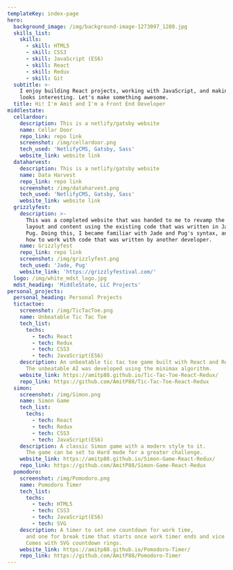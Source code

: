```yaml
---
templateKey: index-page
hero:
  background_image: /img/background-image-1273097_1280.jpg
  skills_list:
    skills:
      - skill: HTML5
      - skill: CSS3
      - skill: JavaScript (ES6)
      - skill: React
      - skill: Redux
      - skill: Git
  subtitle: >-
    I enjoy building React projects, working with JavaScript, and making UI that
    looks interesting. Let's make something awesome.
  title: Hi! I'm Amit and I'm a Front End Developer
middlestate:
  cellardoor:
    description: This is a netlify/gatsby website
    name: Cellar Door
    repo_link: repo link
    screenshot: /img/cellardoor.png
    tech_used: 'NetlifyCMS, Gatsby, Sass'
    website_link: website link
  dataharvest:
    description: This is a netlify/gatsby website
    name: Data Harvest
    repo_link: repo link
    screenshot: /img/dataharvest.png
    tech_used: 'NetlifyCMS, Gatsby, Sass'
    website_link: website link
  grizzlyfest:
    description: >-
      This was a completed website that was handed to me to revamp the homepage
      layout and content using the existing code that was written in Jade and
      Pug. Doing this, I became familiar with Jade and Pug's syntax, and learned
      how to work with code that was written by another developer. 
    name: Grizzlyfest
    repo_link: repo link
    screenshot: /img/grizzlyfest.png
    tech_used: 'Jade, Pug'
    website_link: 'https://grizzlyfestival.com/'
  logo: /img/white_mdst_logo.jpg
  mdst_heading: 'MiddleState, LLC Projects'
personal_projects:
  personal_heading: Personal Projects
  tictactoe:
    screenshot: /img/TicTacToe.png
    name: Unbeatable Tic Tac Toe
    tech_list:
      techs:
        - tech: React
        - tech: Redux
        - tech: CSS3
        - tech: JavaScript(ES6)
    description: An unbeatable tic tac toe game built with React and Redux.
      The unbeatable AI was developed using the minimax algorithm.
    website_link: https://amitp88.github.io/Tic-Tac-Toe-React-Redux/
    repo_link: https://github.com/AmitP88/Tic-Tac-Toe-React-Redux
  simon:
    screenshot: /img/Simon.png
    name: Simon Game
    tech_list:
      techs:
        - tech: React
        - tech: Redux
        - tech: CSS3
        - tech: JavaScript(ES6)
    description: A classic Simon game with a modern style to it.
      The game can be set to Hard mode for a greater challenge.
    website_link: https://amitp88.github.io/Simon-Game-React-Redux/
    repo_link: https://github.com/AmitP88/Simon-Game-React-Redux
  pomodoro:
    screenshot: /img/Pomodoro.png
    name: Pomodoro Timer
    tech_list:
      techs:
        - tech: HTML5
        - tech: CSS3
        - tech: JavaScript(ES6)
        - tech: SVG
    description: A timer to set one countdown for work time,
      and one for break time that starts once work timer ends and vice versa.
      Comes with SVG countdown rings.
    website_link: https://amitp88.github.io/Pomodoro-Timer/
    repo_link: https://github.com/AmitP88/Pomodoro-Timer
---
```


